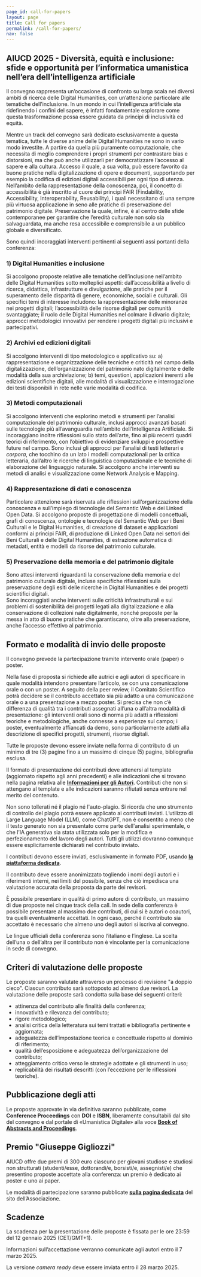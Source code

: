 ```yaml
---
page_id: call-for-papers
layout: page
title: Call for papers
permalink: /call-for-papers/
nav: false
---
```


## **AIUCD 2025** - Diversità, equità e inclusione: sfide e opportunità per l’informatica umanistica nell’era dell’intelligenza artificiale

Il convegno rappresenta un’occasione di confronto su larga scala nei diversi ambiti di ricerca delle Digital Humanities, con un’attenzione particolare alle tematiche dell’inclusione. In un mondo in cui l’intelligenza artificiale sta ridefinendo i confini del sapere, è infatti fondamentale esplorare come questa trasformazione possa essere guidata da principi di inclusività ed equità.

Mentre un track del convegno sarà dedicato esclusivamente a questa tematica, tutte le diverse anime delle Digital Humanities ne sono in vario modo investite. A partire da quella più puramente computazionale, che necessita di meglio comprendere i propri strumenti per contrastare bias e distorsioni, ma che può anche utilizzarli per democratizzare l’accesso al sapere e alla cultura. Accesso il quale, a sua volta, può essere favorito da buone pratiche nella digitalizzazione di opere e documenti, supportando per esempio la codifica di edizioni digitali accessibili per ogni tipo di utenza. Nell’ambito della rappresentazione della conoscenza, poi, il concetto di accessibilità è già inscritto al cuore dei principi FAIR (Findability, Accessibility, Interoperability, Reusability), i quali necessitano di una sempre più virtuosa applicazione in seno alle pratiche di preservazione del patrimonio digitale. Preservazione la quale, infine, è al centro delle sfide contemporanee per garantire che l’eredità culturale non solo sia salvaguardata, ma anche resa accessibile e comprensibile a un pubblico globale e diversificato.

Sono quindi incoraggiati interventi pertinenti ai seguenti assi portanti della conferenza:

### 1) Digital Humanities e inclusione

Si accolgono proposte relative alle tematiche dell’inclusione nell’ambito delle Digital Humanities sotto molteplici aspetti: dall’accessibilità a livello di ricerca, didattica, infrastrutture e divulgazione, alle pratiche per il superamento delle disparità di genere, economiche, sociali e culturali. Gli specifici temi di interesse includono: la rappresentazione delle minoranze nei progetti digitali; l’accessibilità delle risorse digitali per comunità svantaggiate; il ruolo delle Digital Humanities nel colmare il divario digitale; approcci metodologici innovativi per rendere i progetti digitali più inclusivi e partecipativi.

### 2) Archivi ed edizioni digitali

Si accolgono interventi di tipo metodologico e applicativo su: a) rappresentazione e organizzazione delle tecniche e criticità nel campo della digitalizzazione, dell’organizzazione del patrimonio nato digitalmente e delle modalità della sua archiviazione; b) temi, questioni, applicazioni inerenti alle edizioni scientifiche digitali, alle modalità di visualizzazione e interrogazione dei testi disponibili in rete nelle varie modalità di codifica.

### 3) Metodi computazionali

Si accolgono interventi che esplorino metodi e strumenti per l’analisi computazionale del patrimonio culturale, inclusi approcci avanzati basati sulle tecnologie più all’avanguardia nell’ambito dell’Intelligenza Artificiale. Si incoraggiano inoltre riflessioni sullo stato dell’arte, fino ai più recenti quadri teorici di riferimento, con l’obiettivo di evidenziare sviluppi e prospettive future nel campo. Sono inclusi gli approcci per l’analisi di testi letterari e _corpora_, che tocchino da un lato i modelli computazionali per la critica letteraria, dall’altro le ricerche di linguistica computazionale e le tecniche di elaborazione del linguaggio naturale. Si accolgono anche interventi su metodi di analisi e visualizzazione come Network Analysis e Mapping.

### 4) Rappresentazione di dati e conoscenza

Particolare attenzione sarà riservata alle riflessioni sull’organizzazione della conoscenza e sull’impiego di tecnologie del Semantic Web e dei Linked Open Data. Si accolgono proposte di progettazione di modelli concettuali, grafi di conoscenza, ontologie e tecnologie del Semantic Web per i Beni Culturali e le Digital Humanities, di creazione di dataset e applicazioni conformi ai principi FAIR, di produzione di Linked Open Data nei settori dei Beni Culturali e delle Digital Humanities, di estrazione automatica di metadati, entità e modelli da risorse del patrimonio culturale.

### 5) Preservazione della memoria e del patrimonio digitale

Sono attesi interventi riguardanti la conservazione della memoria e del patrimonio culturale digitale, incluse specifiche riflessioni sulla preservazione degli esiti delle ricerche in Digital Humanities e dei progetti scientifici digitali.  
Sono incoraggiati anche interventi sulle criticità infrastrutturali e sui problemi di sostenibilità dei progetti legati alla digitalizzazione e alla conservazione di collezioni nate digitalmente, nonché proposte per la messa in atto di buone pratiche che garantiscano, oltre alla preservazione, anche l’accesso effettivo al patrimonio.

## Formato e modalità di invio delle proposte

Il convegno prevede la partecipazione tramite intervento orale (paper) o poster.

Nella fase di proposta si richiede alle autrici e agli autori di specificare in quale modalità intendono presentare l’articolo, se con una comunicazione orale o con un poster. A seguito della peer review, il Comitato Scientifico potrà decidere se il contributo accettato sia più adatto a una comunicazione orale o a una presentazione a mezzo poster. Si precisa che non c’è differenza di qualità tra i contributi assegnati all’una o all’altra modalità di presentazione: gli interventi orali sono di norma più adatti a riflessioni teoriche e metodologiche, anche connesse a esperienze sul campo; i poster, eventualmente affiancati da demo, sono particolarmente adatti alla descrizione di specifici progetti, strumenti, risorse digitali.

Tutte le proposte devono essere inviate nella forma di contributo di un minimo di tre (3) pagine fino a un massimo di cinque (5) pagine, bibliografia esclusa.

Il formato di presentazione dei contributi deve attenersi al template (aggiornato rispetto agli anni precedenti) e alle indicazioni che si trovano nella pagina relativa alle **[Informazioni per gli Autori](/informations-for-authors/)**. Contributi che non si attengano al template e alle indicazioni saranno rifiutati senza entrare nel merito del contenuto.

Non sono tollerati né il plagio né l'auto-plagio. Si ricorda che uno strumento di controllo del plagio potrà essere applicato ai contributi inviati. L’utilizzo di Large Language Model (LLM), come ChatGPT, non è consentito a meno che il testo generato non sia presentato come parte dell'analisi sperimentale, o che l’IA generativa sia stata utilizzata solo per la modifica e perfezionamento del lavoro degli autori. Tutti gli utilizzi dovranno comunque essere esplicitamente dichiarati nel contributo inviato.

I contributi devono essere inviati, esclusivamente in formato PDF, usando **[la piattaforma dedicata](/submission/)**.

Il contributo deve essere anonimizzato togliendo i nomi degli autori e i riferimenti interni, nei limiti del possibile, senza che ciò impedisca una valutazione accurata della proposta da parte dei revisori.

È possibile presentare in qualità di primo autore di contributo, un massimo di due proposte nei cinque track della call. In sede della conferenza è possibile presentare al massimo due contributi, di cui si è autori o coautori, tra quelli eventualmente accettati. In ogni caso, perché il contributo sia accettato è necessario che almeno uno degli autori si iscriva al convegno.

Le lingue ufficiali della conferenza sono l’italiano e l’inglese. La scelta dell’una o dell’altra per il contributo non è vincolante per la comunicazione in sede di convegno.

## Criteri di valutazione delle proposte

Le proposte saranno valutate attraverso un processo di revisione "a doppio cieco". Ciascun contributo sarà sottoposto ad almeno due revisori. La valutazione delle proposte sarà condotta sulla base dei seguenti criteri:

- attinenza del contributo alle finalità della conferenza;
- innovatività e rilevanza del contributo;
- rigore metodologico;
- analisi critica della letteratura sui temi trattati e bibliografia pertinente e aggiornata;
- adeguatezza dell’impostazione teorica e concettuale rispetto al dominio di riferimento;
- qualità dell’esposizione e adeguatezza dell’organizzazione del contributo;
- atteggiamento critico verso le strategie adottate e gli strumenti in uso;
- replicabilità dei risultati descritti (con l’eccezione per le riflessioni teoriche).

## Pubblicazione degli atti

Le proposte approvate in via definitiva saranno pubblicate, come **Conference Proceedings** con **DOI** e **ISBN**, liberamente consultabili dal sito del convegno e dal portale di «Umanistica Digitale» alla voce **[Book of Abstracts and Proceedings](https://umanisticadigitale.unibo.it/pages/boa)**.

## Premio "Giuseppe Gigliozzi"

AIUCD offre due premi di 300 euro ciascuno per giovani studiose e studiosi non strutturati (studenti/esse, dottorandi/e, borsisti/e, assegnisti/e) che presentino proposte accettate alla conferenza: un premio è dedicato ai poster e uno ai paper.

Le modalità di partecipazione saranno pubblicate **[sulla pagina dedicata](https://www.aiucd.it/premio-gigliozzi/)** del sito dell’Associazione.

## Scadenze

La scadenza per la presentazione delle proposte è fissata per le ore 23:59 del 12 gennaio 2025 (CET/GMT+1).

Informazioni sull’accettazione verranno comunicate agli autori entro il 7 marzo 2025.

La versione _camera ready_ deve essere inviata entro il 28 marzo 2025.
